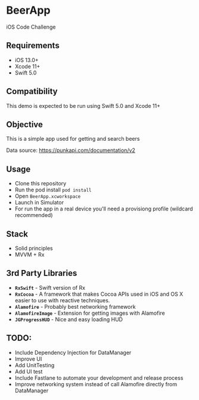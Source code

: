 # BeerApp

iOS Code Challenge

## Requirements
* iOS 13.0+
* Xcode 11+
* Swift 5.0

## Compatibility
This demo is expected to be run using Swift 5.0 and Xcode 11+

## Objective
This is a simple app used for getting and search beers

Data source: https://punkapi.com/documentation/v2

## Usage
- Clone this repository
- Run the pod install `pod install`
- Open `BeerApp.xcworkspace`
- Launch in Simulator
- For run the app in a real device you'll need a provisiong profile (wildcard recommended) 

## Stack
- Solid principles
- MVVM + Rx

## 3rd Party Libraries
 - **`RxSwift`** - Swift version of Rx 
 - **`RxCocoa`** - A framework that makes Cocoa APIs used in iOS and OS X easier to use with reactive techniques.
 - **`Alamofire`** - Probably best networking framework
 - **`AlamofireImage`** - Extension for getting images with Alamofire
 - **`JGProgressHUD`** - Nice and easy loading HUD

 ## TODO:
 - Include Dependency Injection for DataManager
 - Improve UI
 - Add UnitTesting
 - Add UI test
 - Include Fastlane to automate your development and release process
 - Improve networking system instead of call Alamofire directly from DataManager
